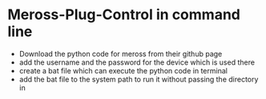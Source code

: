 # Meross-Plug-Control in command line

* Download the python code for meross from their github page 
* add the username and the password for the device which is used there 
* create a bat file which can execute the python code in terminal 
* add the bat file to the system path to run it without passing the directory in 
